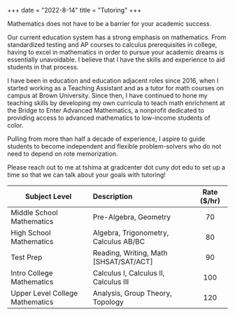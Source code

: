 +++
date = "2022-8-14"
title = "Tutoring"
+++

Mathematics does not have to be a barrier for your academic success.

Our current education system has a strong emphasis on mathematics. From standardized testing and AP courses to calculus prerequisites in college, having to excel in mathematics in order to pursue your academic dreams is essentially unavoidable. I believe that I have the skills and experience to aid students in that process.

I have been in education and education adjacent roles since 2016, when I started working as a Teaching Assistant and as a tutor for math courses on campus at Brown University. Since then, I have continued to hone my teaching skills by developing my own curricula to teach math enrichment at the Bridge to Enter Advanced Mathematics, a nonprofit dedicated to providing access to advanced mathematics to low-income students of color.

Pulling from more than half a decade of experience, I aspire to guide students to become independent and flexible problem-solvers who do not need to depend on rote memorization.

Please reach out to me at tshima at gradcenter dot cuny dot edu to set up a time so that we can talk about your goals with tutoring! 

| Subject Level | Description | Rate ($/hr) |
| -----------  |    :---    | :---: |
| Middle School Mathematics   | Pre-Algebra, Geometry       | 70 |
| High School Mathematics   | Algebra, Trigonometry, Calculus AB/BC | 80 |
| Test Prep | Reading, Writing, Math [SHSAT/SAT/ACT] |  90 |
| Intro College Mathematics | Calculus I, Calculus II, Calculus III | 100 |
| Upper Level College Mathematics | Analysis, Group Theory, Topology | 120 |

